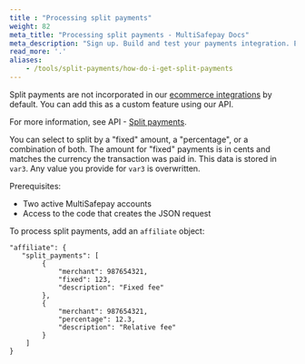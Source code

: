 ```yaml
---
title : "Processing split payments"
weight: 82
meta_title: "Processing split payments - MultiSafepay Docs"
meta_description: "Sign up. Build and test your payments integration. Explore our products and services. Use our API Reference, SDKs, and wrappers. Get support."
read_more: '.'
aliases:
    - /tools/split-payments/how-do-i-get-split-payments
---
```


Split payments are not incorporated in our [ecommerce integrations](/integrations/ecommerce-integrations) by default. You can add this as a custom feature using our API. 

For more information, see API - [Split payments](/api/#split-payments).

You can select to split by a "fixed" amount, a "percentage", or a combination of both. The amount for "fixed" payments is in cents and matches the currency the transaction was paid in. This data is stored in `var3`. Any value you provide for `var3` is overwritten.

Prerequisites:  

- Two active MultiSafepay accounts  
- Access to the code that creates the JSON request

To process split payments, add an `affiliate` object:

```shell
"affiliate": {
   "split_payments": [
        {
            "merchant": 987654321,
            "fixed": 123,
            "description": "Fixed fee"
        },
        {
            "merchant": 987654321,
            "percentage": 12.3,
            "description": "Relative fee"
        }
    ]
}
```
